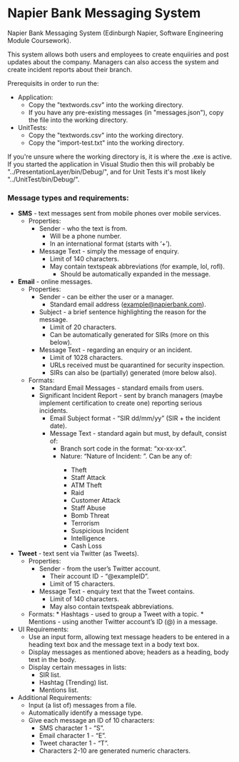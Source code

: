 # Napier Bank Messaging System
Napier Bank Messaging System (Edinburgh Napier, Software Engineering Module Coursework).

This system allows both users and employees to create enquiiries and post updates about the company. Managers can also access the system and create incident reports about their branch.

Prerequisits in order to run the:
* Application:
	* Copy the "textwords.csv" into the working directory.
	* If you have any pre-existing messages (in "messages.json"), copy the file into the working directory.
* UnitTests:
	* Copy the "textwords.csv" into the working directory.
	* Copy the "import-test.txt" into the working directory.

If you're unsure where the working directory is, it is where the .exe is active. If you started the application in Visual Studio then this will probably be "../PresentationLayer/bin/Debug/", and for Unit Tests it's most likely "../UnitTest/bin/Debug/".

### Message types and requirements:
* __SMS__ - text messages sent from mobile phones over mobile services.
	* Properties:
		* Sender - who the text is from.
			* Will be a phone number.
			* In an international format (starts with ‘+’).
		* Message Text - simply the message of enquiry.
			* Limit of 140 characters.
			* May contain textspeak abbreviations (for example, lol, rofl).
				* Should be automatically expanded in the message.
* __Email__ - online messages.
	* Properties:
		* Sender - can be either the user or a manager.
			* Standard email address (example@napierbank.com).
		* Subject - a brief sentence highlighting the reason for the message.
			* Limit of 20 characters.
			* Can be automatically generated for SIRs (more on this below).
		* Message Text - regarding an enquiry or an incident.
			* Limit of 1028 characters.
			* URLs received must be quarantined for security inspection.
			* SIRs can also be (partially) generated (more below also).
	* Formats:
		* Standard Email Messages - standard emails from users.
		* Significant Incident Report - sent by branch managers (maybe implement certification to create one) reporting serious incidents.
			* Email Subject format - “SIR dd/mm/yy” (SIR + the incident date).
			* Message Text - standard again but must, by default, consist of:
				* Branch sort code in the format: “xx-xx-xx”.
				* Nature: “Nature of Incident: <incident>”. Can be any of:
					* Theft
					* Staff Attack
					* ATM Theft
					* Raid
					* Customer Attack
					* Staff Abuse
					* Bomb Threat
					* Terrorism
					* Suspicious Incident
					* Intelligence
					* Cash Loss
* __Tweet__ - text sent via Twitter (as Tweets).
	* Properties:
		* Sender - from the user’s Twitter account.
			* Their account ID - “@exampleID”.
			* Limit of 15 characters.
		* Message Text - enquiry text that the Tweet contains.
			* Limit of 140 characters.
			* May also contain textspeak abbreviations.
	* Formats:
			* Hashtags - used to group a Tweet with a topic.
			* Mentions - using another Twitter account’s ID (@) in a message.
* UI Requirements:
	* Use an input form, allowing text message headers to be entered in a heading text box and the message text in a body text box.
	* Display messages as mentioned above; headers as a heading, body text in the body.
	* Display certain messages in lists:
		* SIR list.
		* Hashtag (Trending) list.
		* Mentions list.
* Additional Requirements:
	* Input (a list of) messages from a file.
	* Automatically identify a message type.
	* Give each message an ID of 10 characters:
		* SMS character 1 - “S”.
		* Email character 1 - “E”.
		* Tweet character 1 - “T”.
		* Characters 2-10 are generated numeric characters.

